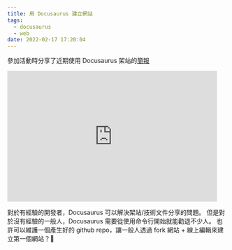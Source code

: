 ```yaml
---
title: 用 Docusaurus 建立網站
tags:
  - docusaurus
  - web
date: 2022-02-17 17:20:04
---
```


參加活動時分享了近期使用 Docusaurus 架站的[簡報](https://docs.google.com/presentation/d/1qExnZFmrrLJ2Q4puypfSMuS6wB3b5jnyXVZVqE-FsSw/edit?usp=sharing)

<iframe src="https://docs.google.com/presentation/d/e/2PACX-1vSOdhpk9yJhLXASPbOaxA_mEIo0LKEhDUQaU7UHVXNlJT0whI9SO13kbhnCZ7Yae2PfiqXFomVA3IqY/embed?start=false&loop=false&delayms=3000" frameborder="0" width="480" height="299" allowfullscreen="true" mozallowfullscreen="true" webkitallowfullscreen="true"></iframe>

對於有經驗的開發者，Docusaurus 可以解決架站/技術文件分享的問題。
但是對於沒有經驗的一般人，Docusaurus 需要從使用命令行開始就能勸退不少人。
也許可以維護一個產生好的 github repo，讓一般人透過 fork 網站 + 線上編輯來建立第一個網站？🤔
